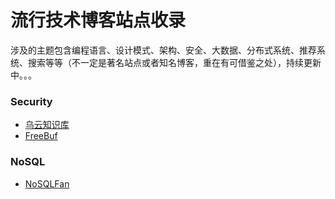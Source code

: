 # 流行技术博客站点收录

涉及的主题包含编程语言、设计模式、架构、安全、大数据、分布式系统、推荐系统、搜索等等（不一定是著名站点或者知名博客，重在有可借鉴之处），持续更新中。。。

### Security
* [乌云知识库][1]
* [FreeBuf][2]

### NoSQL
* [NoSQLFan][3]

[1]: http://drops.wooyun.org/
[2]: http://www.freebuf.com/
[3]: http://blog.nosqlfan.com/newslist
